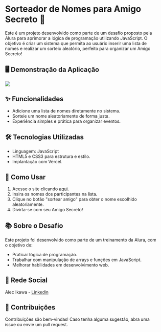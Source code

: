 # Sorteador de Nomes para Amigo Secreto 🎁
Este é um projeto desenvolvido como parte de um desafio proposto pela Alura para aprimorar a lógica de programação utilizando JavaScript. O objetivo é criar um sistema que permita ao usuário inserir uma lista de nomes e realizar um sorteio aleatório, perfeito para organizar um Amigo Secreto!

## 🖥️ Demonstração da Aplicação
![](https://github.com/user-attachments/assets/7926b84d-9f2b-40e5-b363-f9610ee66001)

## ✨ Funcionalidades
- Adicione uma lista de nomes diretamente no sistema.
- Sorteie um nome aleatoriamente de forma justa.
- Experiência simples e prática para organizar eventos.
  
## 🛠️ Tecnologias Utilizadas
- Linguagem: JavaScript
- HTML5 e CSS3 para estrutura e estilo.
- Implantação com Vercel.

## 🚀 Como Usar
1. Acesse o site clicando [aqui](https://amigo-secreto-ochre-five.vercel.app).
2. Insira os nomes dos participantes na lista.
3. Clique no botão "sortear amigo" para obter o nome escolhido aleatoriamente.
4. Divirta-se com seu Amigo Secreto!

## 📚 Sobre o Desafio
Este projeto foi desenvolvido como parte de um treinamento da Alura, com o objetivo de:

- Praticar lógica de programação.
- Trabalhar com manipulação de arrays e funções em JavaScript.
- Melhorar habilidades em desenvolvimento web.

 ## 📱 Rede Social
 Alec Ikawa - [Linkedin](https://www.linkedin.com/in/alecikawadealmeida/)
 
## 🤝 Contribuições
Contribuições são bem-vindas! Caso tenha alguma sugestão, abra uma issue ou envie um pull request.




